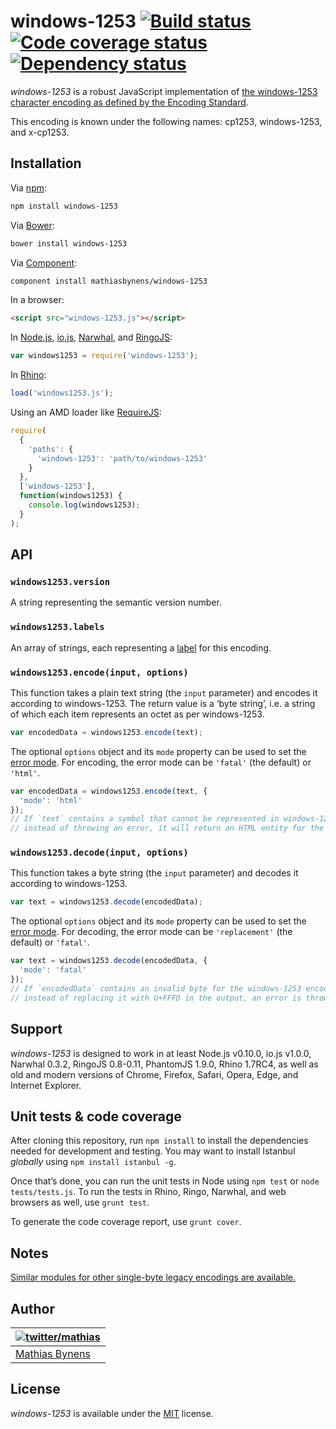 # windows-1253 [![Build status](https://travis-ci.org/mathiasbynens/windows-1253.svg?branch=master)](https://travis-ci.org/mathiasbynens/windows-1253) [![Code coverage status](https://coveralls.io/repos/mathiasbynens/windows-1253/badge.svg)](https://coveralls.io/r/mathiasbynens/windows-1253) [![Dependency status](https://gemnasium.com/mathiasbynens/windows-1253.svg)](https://gemnasium.com/mathiasbynens/windows-1253)

_windows-1253_ is a robust JavaScript implementation of [the windows-1253 character encoding as defined by the Encoding Standard](https://encoding.spec.whatwg.org/#windows-1253).

This encoding is known under the following names: cp1253, windows-1253, and x-cp1253.

## Installation

Via [npm](https://www.npmjs.com/):

```bash
npm install windows-1253
```

Via [Bower](http://bower.io/):

```bash
bower install windows-1253
```

Via [Component](https://github.com/component/component):

```bash
component install mathiasbynens/windows-1253
```

In a browser:

```html
<script src="windows-1253.js"></script>
```

In [Node.js](https://nodejs.org/), [io.js](https://iojs.org/), [Narwhal](http://narwhaljs.org/), and [RingoJS](http://ringojs.org/):

```js
var windows1253 = require('windows-1253');
```

In [Rhino](https://www.mozilla.org/rhino/):

```js
load('windows1253.js');
```

Using an AMD loader like [RequireJS](http://requirejs.org/):

```js
require(
  {
    'paths': {
      'windows-1253': 'path/to/windows-1253'
    }
  },
  ['windows-1253'],
  function(windows1253) {
    console.log(windows1253);
  }
);
```

## API

### `windows1253.version`

A string representing the semantic version number.

### `windows1253.labels`

An array of strings, each representing a [label](https://encoding.spec.whatwg.org/#label) for this encoding.

### `windows1253.encode(input, options)`

This function takes a plain text string (the `input` parameter) and encodes it according to windows-1253. The return value is a ‘byte string’, i.e. a string of which each item represents an octet as per windows-1253.

```js
var encodedData = windows1253.encode(text);
```

The optional `options` object and its `mode` property can be used to set the [error mode](https://encoding.spec.whatwg.org/#error-mode). For encoding, the error mode can be `'fatal'` (the default) or `'html'`.

```js
var encodedData = windows1253.encode(text, {
  'mode': 'html'
});
// If `text` contains a symbol that cannot be represented in windows-1253,
// instead of throwing an error, it will return an HTML entity for the symbol.
```

### `windows1253.decode(input, options)`

This function takes a byte string (the `input` parameter) and decodes it according to windows-1253.

```js
var text = windows1253.decode(encodedData);
```

The optional `options` object and its `mode` property can be used to set the [error mode](https://encoding.spec.whatwg.org/#error-mode). For decoding, the error mode can be `'replacement'` (the default) or `'fatal'`.

```js
var text = windows1253.decode(encodedData, {
  'mode': 'fatal'
});
// If `encodedData` contains an invalid byte for the windows-1253 encoding,
// instead of replacing it with U+FFFD in the output, an error is thrown.
```

## Support

_windows-1253_ is designed to work in at least Node.js v0.10.0, io.js v1.0.0, Narwhal 0.3.2, RingoJS 0.8-0.11, PhantomJS 1.9.0, Rhino 1.7RC4, as well as old and modern versions of Chrome, Firefox, Safari, Opera, Edge, and Internet Explorer.

## Unit tests & code coverage

After cloning this repository, run `npm install` to install the dependencies needed for development and testing. You may want to install Istanbul _globally_ using `npm install istanbul -g`.

Once that’s done, you can run the unit tests in Node using `npm test` or `node tests/tests.js`. To run the tests in Rhino, Ringo, Narwhal, and web browsers as well, use `grunt test`.

To generate the code coverage report, use `grunt cover`.

## Notes

[Similar modules for other single-byte legacy encodings are available.](https://www.npmjs.com/browse/keyword/legacy-encoding)

## Author

| [![twitter/mathias](https://gravatar.com/avatar/24e08a9ea84deb17ae121074d0f17125?s=70)](https://twitter.com/mathias "Follow @mathias on Twitter") |
|---|
| [Mathias Bynens](https://mathiasbynens.be/) |

## License

_windows-1253_ is available under the [MIT](https://mths.be/mit) license.
